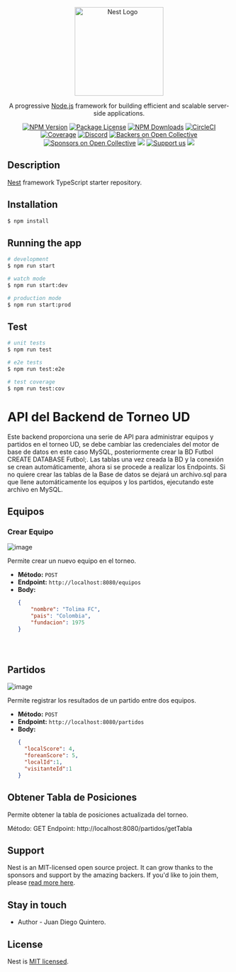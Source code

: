 <p align="center">
  <a href="http://nestjs.com/" target="blank"><img src="https://nestjs.com/img/logo-small.svg" width="200" alt="Nest Logo" /></a>
</p>

[circleci-image]: https://img.shields.io/circleci/build/github/nestjs/nest/master?token=abc123def456
[circleci-url]: https://circleci.com/gh/nestjs/nest

  <p align="center">A progressive <a href="http://nodejs.org" target="_blank">Node.js</a> framework for building efficient and scalable server-side applications.</p>
    <p align="center">
<a href="https://www.npmjs.com/~nestjscore" target="_blank"><img src="https://img.shields.io/npm/v/@nestjs/core.svg" alt="NPM Version" /></a>
<a href="https://www.npmjs.com/~nestjscore" target="_blank"><img src="https://img.shields.io/npm/l/@nestjs/core.svg" alt="Package License" /></a>
<a href="https://www.npmjs.com/~nestjscore" target="_blank"><img src="https://img.shields.io/npm/dm/@nestjs/common.svg" alt="NPM Downloads" /></a>
<a href="https://circleci.com/gh/nestjs/nest" target="_blank"><img src="https://img.shields.io/circleci/build/github/nestjs/nest/master" alt="CircleCI" /></a>
<a href="https://coveralls.io/github/nestjs/nest?branch=master" target="_blank"><img src="https://coveralls.io/repos/github/nestjs/nest/badge.svg?branch=master#9" alt="Coverage" /></a>
<a href="https://discord.gg/G7Qnnhy" target="_blank"><img src="https://img.shields.io/badge/discord-online-brightgreen.svg" alt="Discord"/></a>
<a href="https://opencollective.com/nest#backer" target="_blank"><img src="https://opencollective.com/nest/backers/badge.svg" alt="Backers on Open Collective" /></a>
<a href="https://opencollective.com/nest#sponsor" target="_blank"><img src="https://opencollective.com/nest/sponsors/badge.svg" alt="Sponsors on Open Collective" /></a>
  <a href="https://paypal.me/kamilmysliwiec" target="_blank"><img src="https://img.shields.io/badge/Donate-PayPal-ff3f59.svg"/></a>
    <a href="https://opencollective.com/nest#sponsor"  target="_blank"><img src="https://img.shields.io/badge/Support%20us-Open%20Collective-41B883.svg" alt="Support us"></a>
  <a href="https://twitter.com/nestframework" target="_blank"><img src="https://img.shields.io/twitter/follow/nestframework.svg?style=social&label=Follow"></a>
</p>
  <!--[![Backers on Open Collective](https://opencollective.com/nest/backers/badge.svg)](https://opencollective.com/nest#backer)
  [![Sponsors on Open Collective](https://opencollective.com/nest/sponsors/badge.svg)](https://opencollective.com/nest#sponsor)-->

## Description

[Nest](https://github.com/nestjs/nest) framework TypeScript starter repository.

## Installation

```bash
$ npm install
```

## Running the app

```bash
# development
$ npm run start

# watch mode
$ npm run start:dev

# production mode
$ npm run start:prod
```

## Test

```bash
# unit tests
$ npm run test

# e2e tests
$ npm run test:e2e

# test coverage
$ npm run test:cov
```
# API del Backend de Torneo UD

Este backend proporciona una serie de API para administrar equipos y partidos en el torneo UD, se debe cambiar las credenciales del motor de base de datos en este caso MySQL, posteriormente crear la BD Futbol CREATE DATABASE Futbol;. Las tablas una vez creada la BD y la conexión se crean automáticamente, ahora si se procede a realizar los Endpoints. Si no quiere crear las tablas de la Base  de datos se dejará un archivo.sql para que llene automáticamente los equipos y los partidos, ejecutando este archivo en MySQL.

## Equipos

### Crear Equipo
![image](https://github.com/juandiegoq56/Backend-UD/assets/94803522/f8321ca1-fa46-4a34-ac4e-5e9efe4748fd)


Permite crear un nuevo equipo en el torneo.

- **Método:** `POST`
- **Endpoint:** `http://localhost:8080/equipos`
- **Body:**
  ```json
  {
      "nombre": "Tolima FC",
      "pais": "Colombia",
      "fundacion": 1975
  }

  



## Partidos
![image](https://github.com/juandiegoq56/Backend-UD/assets/94803522/97629852-99e4-440b-8fa8-20ae83bc0e33)


Permite registrar los resultados de un partido entre dos equipos.

- **Método:** `POST`
- **Endpoint:** `http://localhost:8080/partidos`
- **Body:**
  ```json
  {
    "localScore": 4,
    "foreanScore": 5,
    "localId":1,
    "visitanteId":1
  }

## Obtener Tabla de Posiciones
Permite obtener la tabla de posiciones actualizada del torneo.

Método: GET
Endpoint: http://localhost:8080/partidos/getTabla

## Support

Nest is an MIT-licensed open source project. It can grow thanks to the sponsors and support by the amazing backers. If you'd like to join them, please [read more here](https://docs.nestjs.com/support).

## Stay in touch

- Author - Juan Diego Quintero.


## License

Nest is [MIT licensed](LICENSE).
